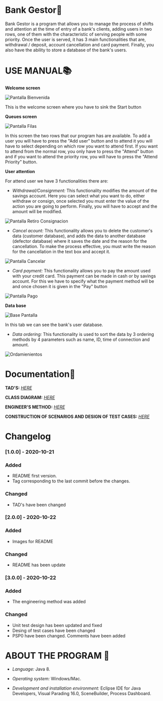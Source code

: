 # Bank Gestor🏦

Bank Gestor is a program that allows you to manage the process of shifts and attention at the time of entry of a bank's clients, adding users in two rows, one of them with the characteristic of serving people with some priority. Once the user is served, it has 3 main functionalities that are, withdrawal / deposit, account cancellation and card payment. Finally, you also have the ability to store a database of the bank's users.

# USE MANUAL📚

**Welcome screen**

![Pantalla Bienvenida](https://github.com/JhonSaldarriaga/bank-gestor/blob/master/data/WelcomePage.png)

This is the welcome screen where you have to sink the Start button

**Queues screen**

![Pantalla Filas](https://github.com/JhonSaldarriaga/bank-gestor/blob/master/data/QueuePage.png)

In this screen the two rows that our program has are available. To add a user you will have to press the "Add user" button and to attend it you will have to select depending on which row you want to attend first. If you want to attend from the normal row, you only have to press the "Attend" button and if you want to attend the priority row, you will have to press the "Attend Priority" button.

**User attention**

For attend user we have 3 functionalities there are:

- _Withdrawal/Consignment:_ This functionality modifies the amount of the savings account. Here you can select what you want to do, either withdraw or consign, once selected you must enter the value of the action you are going to perform. Finally, you will have to accept and the amount will be modified.

![Pantalla Retiro Consignacion](https://github.com/JhonSaldarriaga/bank-gestor/blob/master/data/WCPage.png)

- _Cancel acount:_ This functionality allows you to delete the customer's data (customer database), and adds the data to another database (defector database) where it saves the date and the reason for the cancellation. To make the process effective, you must write the reason for the cancellation in the text box and accept it.

![Pantalla Cancelar](https://github.com/JhonSaldarriaga/bank-gestor/blob/master/data/CAPage.png)

- _Card payment:_ This functionality allows you to pay the amount used with your credit card. This payment can be made in cash or by savings account. For this we have to specify what the payment method will be and once chosen it is given in the "Pay" button

![Pantalla Pago](https://github.com/JhonSaldarriaga/bank-gestor/blob/master/data/CPPage.png)

**Data base**

![Base Pantalla](https://github.com/JhonSaldarriaga/bank-gestor/blob/master/data/DB.png)

In this tab we can see the bank's user database.

- _Data ordering:_ This functionality is used to sort the data by 3 ordering methods by 4 parameters such as name, ID, time of connection and amount.

![Ordamienientos](https://github.com/JhonSaldarriaga/bank-gestor/blob/master/data/OA.png)

# Documentation📃

**TAD'S:** _[HERE](https://github.com/JhonSaldarriaga/bank-gestor/blob/master/docs/TAD%20Structures.pdf)_

**CLASS DIAGRAM:** _[HERE](https://github.com/JhonSaldarriaga/bank-gestor/blob/master/docs/bank-gestor%20.jpg)_

**ENGINEER'S METHOD:** _[HERE]()_

**CONSTRUCTION OF SCENARIOS AND DESIGN OF TEST CASES:** _[HERE](https://github.com/JhonSaldarriaga/bank-gestor/blob/master/docs/DISE%C3%91O%20(PRUEBAS).pdf)_

# Changelog

### [1.0.0] - 2020-10-21
### Added
- README first version.
- Tag corresponding to the last commit before the changes.

### Changed
- TAD's have been changed

### [2.0.0] - 2020-10-22
### Added
- Images for README

### Changed
- README has been update

### [3.0.0] - 2020-10-22

### Added
- The engineering method was added

### Changed
- Unit test design has been updated and fixed
- Desing of test cases have been changed
- PSP0 have been changed. Comments have been added

# ABOUT THE PROGRAM 📩

- _Language:_ Java 8.

- _Operating system:_ Windows/Mac.

- _Development and installation environment:_ Eclipse IDE for Java Developers, Visual Parading 16.0, SceneBuilder, Process Dashboard.
